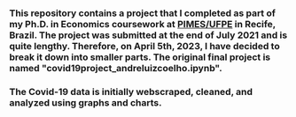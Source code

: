 ### This repository contains a project that I completed as part of my Ph.D. in Economics coursework at [PIMES/UFPE](https://sites.google.com/view/pimes/principal) in Recife, Brazil. The project was submitted at the end of July 2021 and is quite lengthy. Therefore, on April 5th, 2023, I have decided to break it down into smaller parts. The original final project is named "covid19project_andreluizcoelho.ipynb".

### The Covid-19 data is initially webscraped, cleaned, and analyzed using graphs and charts. 
